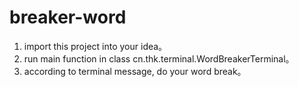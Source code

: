 # breaker-word

1. import this project into your idea。
2. run main function in class cn.thk.terminal.WordBreakerTerminal。
3. according to terminal message, do your word break。
